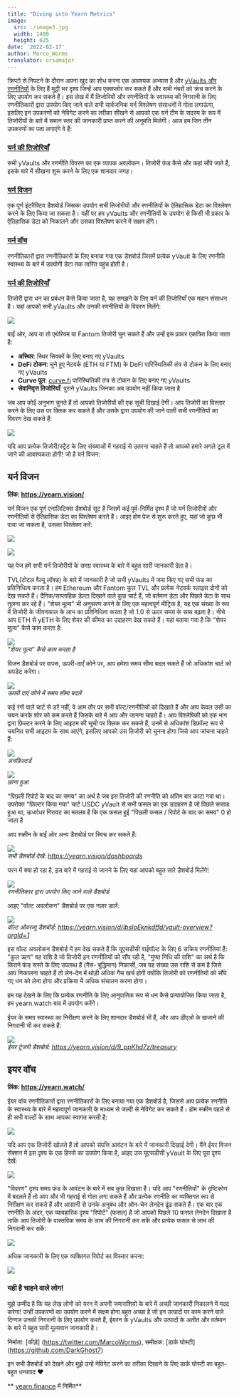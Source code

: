 ```yaml
---
title: "Diving into Yearn Metrics"
image:
  src: ./image3.jpg
  width: 1400
  height: 625
date: '2022-02-17'
author: Marco_Worms
translator: ursamajor
---
```


क्रिप्टो से निपटने के दौरान अपना खुद का शोध करना एक आवश्यक अभ्यास है और [yVaults और रणनीतियों](https://medium.com/iearn/yearn-finance-explained-what-are-vaults-and-strategies-96970560432) के लिए हैं मुट्ठी भर दृश्य जिन्हें आप एक्सप्लोर कर सकते हैं और सभी नंबरों को क्रंच करने के लिए उपयोग कर सकते हैं। इस लेख में मैं तिजोरियों और रणनीतियों के स्वास्थ्य की निगरानी के लिए रणनीतिकारों द्वारा उपयोग किए जाने वाले सभी सार्वजनिक यर्न विश्लेषण संसाधनों में गोता लगाऊंगा, इसलिए इन उपकरणों को नेविगेट करने का तरीका सीखने से आपको एक यर्न टीम के सदस्य के रूप में तिजोरीयों के बारे में समान स्तर की जानकारी प्राप्त करने की अनुमति मिलेगी। आज हम जिन तीन उपकरणों का पता लगाएंगे वे हैं:

### **[यर्न की तिजोरियाँ](https://vaults.yearn.finance/)**

सभी yVaults और रणनीति विवरण का एक व्यापक अवलोकन। तिजोरी फंड कैसे और कहां सौंपे जाते हैं, इसके बारे में सीखना शुरू करने के लिए एक शानदार जगह।

### **[यर्न विजन](https://yearn.vision/)**

एक पूर्ण इंटरैक्टिव डैशबोर्ड जिसका उपयोग सभी तिजोरीयों और रणनीतियों के ऐतिहासिक डेटा का विश्लेषण करने के लिए किया जा सकता है। यहीं पर हम yVaults और रणनीतियों के उपयोग से किसी भी प्रकार के ऐतिहासिक डेटा को निकालने और उसका विश्लेषण करने में सक्षम होंगे।

### **[यर्न वॉच](https://yearn.watch/)**

रणनीतिकारों द्वारा रणनीतिकारों के लिए बनाया गया एक डैशबोर्ड जिसमें प्रत्येक yVault के लिए रणनीति स्वास्थ्य के बारे में उपयोगी डेटा तक त्वरित पहुंच होती है।

### **[यर्न की तिजोरियाँ](https://vaults.yearn.finance/)**

तिजोरी द्वारा धन का प्रबंधन कैसे किया जाता है, यह समझने के लिए यर्न की तिजोरियाँ एक महान संसाधन है। यहां आपको सभी yVaults और उनकी रणनीतियों के विवरण मिलेंगे:

![](./image1.jpg?w=1211&h=733)

बाईं ओर, आप या तो एथेरियम या Fantom तिजोरी चुन सकते हैं और उन्हें इस प्रकार एकत्रित किया जाता है:

- **अस्थिर**: स्थिर सिक्कों के लिए बनाए गए yVaults
- **DeFi टोकन**: चुने हुए नेटवर्क (ETH या FTM) के DeFi पारिस्थितिकी तंत्र से टोकन के लिए बनाए गए yVaults
- **Curve पूल**: [curve.fi](https://curve.fi/) पारिस्थितिकी तंत्र से टोकन के लिए बनाए गए yVaults
- **सेवानिवृत्त तिजोरियाँ**: पुराने yVaults जिनका अब उपयोग नहीं किया जाता है

जब आप कोई अनुभाग चुनते हैं तो आपको तिजोरीयों की एक सूची दिखाई देगी। आप तिजोरी का विस्तार करने के लिए उस पर क्लिक कर सकते हैं और उसके द्वारा उपयोग की जाने वाली सभी रणनीतियों का विवरण देख सकते हैं:

![](./image2.jpg?w=897&h=856)

यदि आप प्रत्येक तिजोरी/स्ट्रैट के लिए संख्याओं में गहराई से उतरना चाहते हैं तो आपको हमारे अगले टूल में जाने की आवश्यकता होगी! जो है यर्न विजन:

## **यर्न विजन**

**लिंक: https://yearn.vision/**

यर्न विजन एक पूर्ण एनालिटिक्स डैशबोर्ड सूट है जिसमें कई पूर्व-निर्मित दृश्य हैं जो यर्न तिजोरीयों और रणनीतियों से ऐतिहासिक डेटा का विश्लेषण करते हैं। आइए होम पेज से शुरू करते हुए, यहां जो कुछ भी पाया जा सकता है, उसका विश्लेषण करें:

![](./image3.jpg?w=1400&h=625)

![](./image4.jpg?w=1400&h=445)

यह पेज हमें सभी यर्न तिजोरीयों के समग्र स्वास्थ्य के बारे में बहुत सारी जानकारी देता है।

TVL(टोटल वैल्यू लॉक्ड) के बारे में जानकारी है जो सभी yVaults में जमा किए गए सभी फंड का प्रतिनिधित्व करता है। हम Ethereum और Fantom कुल TVL और प्रत्येक नेटवर्क स्लाइस दोनों को देख सकते हैं। दैनिक/साप्ताहिक डेल्टा दिखाने वाले कुछ चार्ट हैं, जो वर्तमान डेटा और पिछले डेटा के साथ तुलना कर रहे हैं। "शेयर मूल्य" भी अनुसरण करने के लिए एक महत्वपूर्ण मीट्रिक है, यह एक संख्या के रूप में तिजोरी के जीवनकाल के लाभ का प्रतिनिधित्व करता है जो 1.0 से ऊपर समय के साथ बढ़ता है। नीचे आप ETH से yETH के लिए शेयर की कीमत का उदाहरण देख सकते हैं। यहां बताया गया है कि "शेयर मूल्य" कैसे काम करता है:

![](./image5.jpg?w=1400&h=849)\
*"शेयर मूल्य" कैसे काम करता है*

विज़न डैशबोर्ड पर वापस, ऊपरी-दाएँ कोने पर, आप हमेशा समय सीमा बदल सकते हैं जो अधिकांश चार्ट को अपडेट करेगा।

![](./image6.jpg?w=226&h=469)\
*ऊपरी दाएं कोने में समय सीमा बदलें*

कई रंगों वाले चार्ट से डरें नहीं, वे आम तौर पर सभी वॉल्ट/रणनीतियों को दिखाते हैं और आप केवल उसी का चयन करके शोर को कम करते हैं जिसके बारे में आप और जानना चाहते हैं। आप विश्लेषिकी को एक भाग द्वारा फ़िल्टर करने के लिए आइटम की सूची पर क्लिक कर सकते हैं, उनमें से अधिकांश डिफ़ॉल्ट रूप से चयनित सभी आइटम के साथ आएंगे, इसलिए आपको उस तिजोरी को चुनना होगा जिसे आप जांचना चाहते हैं:

![](./image7.jpg?w=884&h=231)\
*अनफ़िल्टर्ड*

![](./image8.jpg?w=895&h=258)\
*छाना हुआ*

"पिछली रिपोर्ट के बाद का समय" का अर्थ है जब इस तिजोरी की रणनीति को अंतिम बार काटा गया था। उपरोक्त "फ़िल्टर किया गया" चार्ट USDC yVault से सभी फसल का एक उदाहरण है जो पिछले सप्ताह हुआ था, ऊर्ध्वाधर गिरावट का मतलब है कि एक फसल हुई "पिछली फसल / रिपोर्ट के बाद का समय" 0 हो जाता है

आप स्क्रीन के बाईं ओर अन्य डैशबोर्ड पर स्विच कर सकते हैं:

![](./image9.jpg?w=225&h=221)\
*सभी डैशबोर्ड देखें: https://yearn.vision/dashboards*

यरन में क्या हो रहा है, इस बारे में गहराई से जानने के लिए यहां आपको बहुत सारे डैशबोर्ड मिलेंगे!

![](./image10.jpg?w=1395&h=565)\
*रणनीतिकार द्वारा उपयोग किए जाने वाले डैशबोर्ड*

आइए "वॉल्ट अवलोकन" डैशबोर्ड पर एक नज़र डालें:

![](./image11.jpg?w=1400&h=640)\
*वॉल्ट ओवरव्यू डैशबोर्ड: https://yearn.vision/d/ibsIoEknkdffd/vault-overview?orgId=1*

इस वॉल्ट अवलोकन डैशबोर्ड में हम देख सकते हैं कि यूएसडीसी वाईवॉल्ट के लिए 6 सक्रिय रणनीतियां हैं: "कुल ऋण" वह राशि है जो तिजोरी इन रणनीतियों को सौंप रही है, "मुफ्त निधि की राशि" का अर्थ है कि कितने फंड सस्ते के लिए उपलब्ध हैं (गैस- बुद्धिमान) निकासी, जब यह संख्या उस राशि से कम है जिसे आप निकालना चाहते हैं तो लेन-देन में थोड़ी अधिक गैस खर्च होगी क्योंकि तिजोरी को रणनीतियों को सौंपे गए धन को लेना होगा और प्रक्रिया में अधिक संचालन करना होगा।

हम यह देखने के लिए कि प्रत्येक रणनीति के लिए आनुपातिक रूप से धन कैसे प्रत्यायोजित किया जाता है, हम yearn.watch बाद में उपयोग करेंगे।

ईयर के समग्र स्वास्थ्य का निरीक्षण करने के लिए शानदार डैशबोर्ड भी हैं, और आप डीएओ के खजाने की निगरानी भी कर सकते हैं:

![](./image12.jpg?w=1363&h=201)\
*ईयर ट्रेजरी डैशबोर्ड: https://yearn.vision/d/9_ppKhd7z/treasury*

## **इयर वॉच**

**लिंक: https://yearn.watch/**

ईयर वॉच रणनीतिकारों द्वारा रणनीतिकारों के लिए बनाया गया एक डैशबोर्ड है, जिससे आप प्रत्येक रणनीति के स्वास्थ्य के बारे में महत्वपूर्ण जानकारी के माध्यम से जल्दी से नेविगेट कर सकते हैं। होम स्क्रीन पहले से ही सभी वाल्टों के साथ आपका स्वागत करती है:

![](./image13.jpg?w=1255&h=799)

यदि आप एक तिजोरी खोलते हैं तो आपको संपत्ति आवंटन के बारे में जानकारी दिखाई देगी। मैंने ईयर विजन सेक्शन में इस दृश्य के एक हिस्से का उपयोग किया है, आइए उस यूएसडीसी yVault के लिए पूरा दृश्य देखें:

![](./image14.jpg?w=855&h=855)

"विवरण" दृश्य समग्र फंड के आवंटन के बारे में सब कुछ दिखाता है। यदि आप "रणनीतियों" के दृष्टिकोण में बदलते हैं तो आप और भी गहराई से गोता लगा सकते हैं और प्रत्येक रणनीति का व्यक्तिगत रूप से निरीक्षण कर सकते हैं और आसानी से उनके अनुबंध और ऑन-चेन लेनदेन ढूंढ सकते हैं।
एक बार एक रणनीति के अंदर, एक व्यावहारिक दृश्य "रिपोर्ट" (फसल) है जो आपको पिछले 10 फसल लेनदेन दिखाता है ताकि आप तिजोरी के वास्तविक समय के लाभ की निगरानी कर सकें और प्रत्येक फसल से लाभ की निगरानी कर सकें:

![](./image15.jpg?w=1253&h=759)

अधिक जानकारी के लिए एक व्यक्तिगत रिपोर्ट का विस्तार करना:

![](./image16.jpg?w=1157&h=415)

### **यही है चाहने वाले लोग!**

मुझे उम्मीद है कि यह लेख लोगों को यरन में अपनी जमाराशियों के बारे में अच्छी जानकारी निकालने में मदद करेगा! उन्हीं उपकरणों का उपयोग करने में सक्षम होना बहुत अच्छा है जो इन उत्पादों पर काम करने वाले दिग्गज उनकी निगरानी के लिए उपयोग करते हैं, ईयरन के yVaults और उत्पादों के अतीत और वर्तमान के बारे में बहुत सारी मूल्यवान जानकारी है।

निर्माता: [कीड़े] (https://twitter.com/MarcoWorms), समीक्षक: [डार्क घोस्टी] (https://github.com/DarkGhost7)

इन सभी डैशबोर्ड को देखने और मुझे उन्हें नेविगेट करने का तरीका दिखाने के लिए डार्क घोस्टी का बहुत-बहुत धन्यवाद ❤

** [yearn.finance](https://yearn.finance/) में निर्मित**
